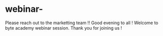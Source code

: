# webinar-
Please reach out to the marketting team !! 
Good evening to all ! 
Welcome to byte academy webinar session. 
Thank you for joining us !
